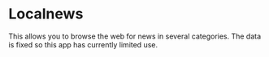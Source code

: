 # Localnews
This allows you to browse the web for news in several categories. The data is fixed so this app has currently limited use.
